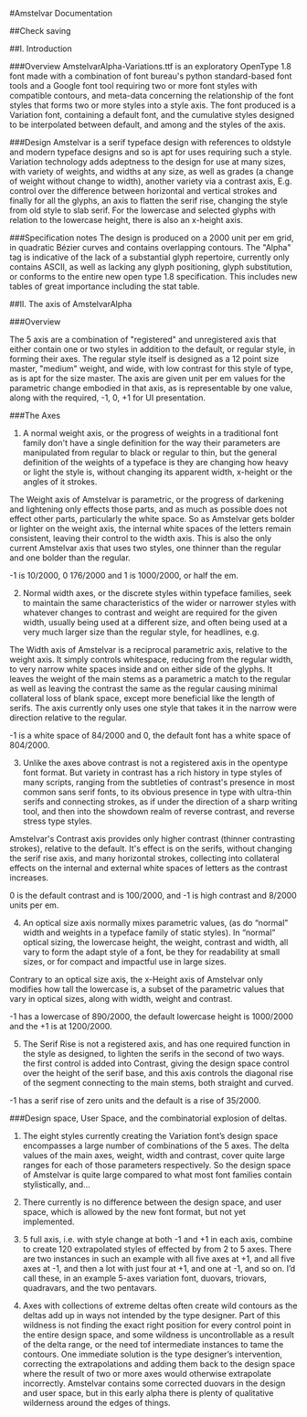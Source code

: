 #Amstelvar Documentation

##Check saving

##I. Introduction

###Overview
AmstelvarAlpha-Variations.ttf is an exploratory OpenType 1.8 font made with a combination of font bureau's python standard-based font tools and a Google font tool requiring two or more font styles with compatible contours, and meta-data concerning the relationship of the font styles that forms two or more styles into a style axis. The font produced is a Variation font, containing a default font, and the cumulative styles designed to be interpolated between default, and among and the styles of the axis.

###Design
Amstelvar is a serif typeface design with references to oldstyle and modern typeface designs and so is apt for uses requiring such a style. Variation technology adds adeptness to the design for use at many sizes, with variety of weights, and widths at any size, as well as grades (a change of weight without change to width), another variety via a contrast axis, E.g. control over the difference between horizontal and vertical strokes and finally for all the glyphs, an axis to flatten the serif rise, changing the style from old style to slab serif. For the lowercase and selected glyphs with relation to the lowercase height, there is also an x-height axis.

###Specification notes
The design is produced on a 2000 unit per em grid, in quadratic Bézier curves and contains overlapping contours. The "Alpha" tag is indicative of the lack of a substantial glyph repertoire, currently only contains ASCII, as well as lacking any glyph positioning, glyph substitution, or conforms to the entire new open type 1.8 specification. This includes new tables of great importance including the stat table.

##II. The axis of AmstelvarAlpha

###Overview

The 5 axis are a combination of "registered" and unregistered axis that either contain one or two styles in addition to the default, or regular style, in forming their axes. The regular style itself is designed as a 12 point size master, "medium" weight, and wide, with low contrast for this style of type, as is apt for the size master. The axis are given unit per em values for the parametric change embodied in that axis, as is representable by one value, along with the required, -1, 0, +1 for UI presentation. 

###The Axes

1. A normal weight axis, or the progress of weights in a traditional font family don't have a single definition for the way their parameters are  manipulated from regular to black or regular to thin, but the general definition of the weights of a typeface is they are changing how heavy or light the style is, without changing its apparent width, x-height or the angles of it strokes.

 The Weight axis of Amstelvar is parametric, or the progress of darkening and lightening only effects those parts, and as much as possible does not effect other parts, particularly the white space. So as Amstelvar gets bolder or lighter on the weight axis, the internal white spaces of the letters remain consistent, leaving their control to the width axis. This is also the only current Amstelvar axis that uses two styles, one thinner than the regular and one bolder than the regular.

 -1 is 10/2000, 0 176/2000 and 1 is 1000/2000, or half the em.

2. Normal width axes, or the discrete styles within typeface families, seek to maintain the same characteristics of the wider or narrower styles with whatever changes to contrast and weight are required for the given width, usually being used at a different size, and often being used at a very much larger size than the regular style, for headlines, e.g. 

 The Width axis of Amstelvar is a reciprocal parametric axis, relative to the weight axis. It simply controls whitespace, reducing from the regular width, to very narrow white spaces inside and on either side of the glyphs. It leaves the weight of the main stems as a parametric a match to the regular as well as leaving the contrast the same as the regular causing minimal collateral loss of blank space, except more beneficial like the length of serifs. The axis currently only uses one style that takes it in the narrow were direction relative to the regular.

 -1 is a white space of 84/2000 and 0, the default font has a white space of 804/2000.

3. Unlike the axes above contrast is not a registered axis in the opentype font format. But variety in contrast has a rich history in type styles of many scripts, ranging from the subtleties of contrast's presence in most common sans serif fonts, to its obvious presence in type with ultra-thin serifs and connecting strokes, as if under the direction of a sharp writing tool, and then into the showdown realm of reverse contrast, and reverse stress type styles.

 Amstelvar's Contrast axis provides only higher contrast (thinner contrasting strokes), relative to the default. It's effect is on the serifs, without changing the serif rise axis, and many horizontal strokes, collecting into collateral effects on the internal and external white spaces of letters as the contrast increases. 

 0 is the default contrast and is 100/2000, and -1 is high contrast and 8/2000 units per em. 

4. An optical size axis normally mixes parametric values, (as do “normal” width and weights in a typeface family of static styles). In “normal” optical sizing, the lowercase height, the weight, contrast and width, all vary to form the adapt style of a font, be they for readability at small sizes, or for compact and impactful use in large sizes.  

 Contrary to an optical size axis, the x-Height axis of Amstelvar only modifies how tall the lowercase is, a subset of the parametric values that vary in optical sizes, along with width, weight and contrast. 

 -1 has a lowercase of 890/2000, the default lowercase height is 1000/2000 and the +1 is at 1200/2000. 


5. The Serif Rise is not a registered axis, and has one required function in the style as designed, to lighten the serifs in the second of two ways. the first control is added into Contrast, giving the design space control over the height of the serif base, and this axis controls the diagonal rise of the segment connecting to the main stems, both straight and curved.

 -1 has a serif rise of zero units and the default is a rise of 35/2000. 

###Design space, User Space, and the combinatorial explosion of deltas.

1. The eight styles currently creating the Variation font’s design space encompasses a large number of combinations of the 5 axes. The delta values of the main axes, weight, width and contrast, cover quite large ranges for each of those parameters respectively. So the design space of Amstelvar is quite large compared to what most font families contain stylistically, and… 

2. There currently is no difference between the design space, and user space, which is allowed by the new font format, but not yet implemented. 

3. 5 full axis, i.e. with style change at both -1 and +1 in each axis,  combine to create 120 extrapolated styles of effected by from 2 to 5 axes. There are two instances in such an example with all five axes at +1, and all five axes at -1, and then a lot with just four at +1, and one at -1, and so on. I’d call these, in an example 5-axes variation font, duovars, triovars, quadravars, and the two pentavars.

4. Axes with collections of extreme deltas often create wild contours as the deltas add up in ways not intended by the type designer. Part of this wildness is not finding the exact right position for every control point in the entire design space, and some wildness is uncontrollable as a result of the delta range, or the need tof intermediate instances to tame the contours. One immediate solution is the type designer’s intervention, correcting the extrapolations and adding them back to the design space where the result of two or more axes would otherwise extrapolate incorrectly. Amstelvar contains some corrected duovars in the design and user space, but in this early alpha there is plenty of qualitative wilderness around the edges of things.